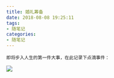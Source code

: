 ```yaml
---
title: 婚礼筹备
date: 2018-08-08 19:25:11
tags:
- 随笔记
categories:
- 随笔记
---
```


	即将步入人生的第一件大事，在此记录下点滴事件：

![](https://ws2.sinaimg.cn/large/0069RVTdly1fu2ilxv3rtj310g11iwjs.jpg)

<!--more-->